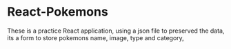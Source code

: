 # React-Pokemons
These is a practice React application, using a json file to preserved the data,  its a form to store pokemons name, image, type and category, 
